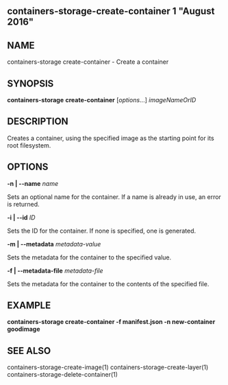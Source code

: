 ## containers-storage-create-container 1 "August 2016"

## NAME
containers-storage create-container - Create a container

## SYNOPSIS
**containers-storage** **create-container** [*options*...] *imageNameOrID*

## DESCRIPTION
Creates a container, using the specified image as the starting point for its
root filesystem.

## OPTIONS
**-n | --name** *name*

Sets an optional name for the container.  If a name is already in use, an error
is returned.

**-i | --id** *ID*

Sets the ID for the container.  If none is specified, one is generated.

**-m | --metadata** *metadata-value*

Sets the metadata for the container to the specified value.

**-f | --metadata-file** *metadata-file*

Sets the metadata for the container to the contents of the specified file.

## EXAMPLE
**containers-storage create-container -f manifest.json -n new-container goodimage**

## SEE ALSO
containers-storage-create-image(1)
containers-storage-create-layer(1)
containers-storage-delete-container(1)
